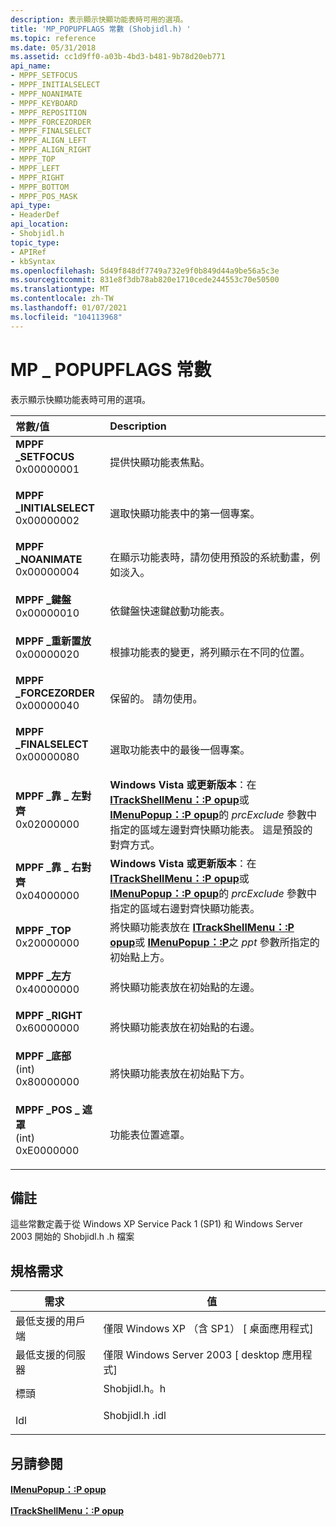 ```yaml
---
description: 表示顯示快顯功能表時可用的選項。
title: 'MP_POPUPFLAGS 常數 (Shobjidl.h) '
ms.topic: reference
ms.date: 05/31/2018
ms.assetid: cc1d9ff0-a03b-4bd3-b481-9b78d20eb771
api_name:
- MPPF_SETFOCUS
- MPPF_INITIALSELECT
- MPPF_NOANIMATE
- MPPF_KEYBOARD
- MPPF_REPOSITION
- MPPF_FORCEZORDER
- MPPF_FINALSELECT
- MPPF_ALIGN_LEFT
- MPPF_ALIGN_RIGHT
- MPPF_TOP
- MPPF_LEFT
- MPPF_RIGHT
- MPPF_BOTTOM
- MPPF_POS_MASK
api_type:
- HeaderDef
api_location:
- Shobjidl.h
topic_type:
- APIRef
- kbSyntax
ms.openlocfilehash: 5d49f848df7749a732e9f0b849d44a9be56a5c3e
ms.sourcegitcommit: 831e8f3db78ab820e1710cede244553c70e50500
ms.translationtype: MT
ms.contentlocale: zh-TW
ms.lasthandoff: 01/07/2021
ms.locfileid: "104113968"
---
```

# <a name="mp_popupflags-constants"></a>MP \_ POPUPFLAGS 常數

表示顯示快顯功能表時可用的選項。



| 常數/值                                                                                                                                                                                                                               | Description                                                                                                                                                                                                                                                              |
|:---------------------------------------------------------------------------------------------------------------------------------------------------------------------------------------------------------------------------------------------|:-------------------------------------------------------------------------------------------------------------------------------------------------------------------------------------------------------------------------------------------------------------------------|
| <span id="MPPF_SETFOCUS"></span><span id="mppf_setfocus"></span><dl> <dt>**MPPF \_SETFOCUS**</dt> <dt>0x00000001</dt> </dl>                | 提供快顯功能表焦點。<br/>                                                                                                                                                                                                                               |
| <span id="MPPF_INITIALSELECT"></span><span id="mppf_initialselect"></span><dl> <dt>**MPPF \_INITIALSELECT**</dt> <dt>0x00000002</dt> </dl> | 選取快顯功能表中的第一個專案。<br/>                                                                                                                                                                                                                     |
| <span id="MPPF_NOANIMATE"></span><span id="mppf_noanimate"></span><dl> <dt>**MPPF \_NOANIMATE**</dt> <dt>0x00000004</dt> </dl>             | 在顯示功能表時，請勿使用預設的系統動畫，例如淡入。<br/>                                                                                                                                                                     |
| <span id="MPPF_KEYBOARD"></span><span id="mppf_keyboard"></span><dl> <dt>**MPPF \_鍵盤**</dt> <dt>0x00000010</dt> </dl>                | 依鍵盤快速鍵啟動功能表。<br/>                                                                                                                                                                                                                     |
| <span id="MPPF_REPOSITION"></span><span id="mppf_reposition"></span><dl> <dt>**MPPF \_重新置放**</dt> <dt>0x00000020</dt> </dl>          | 根據功能表的變更，將列顯示在不同的位置。<br/>                                                                                                                                                                                        |
| <span id="MPPF_FORCEZORDER"></span><span id="mppf_forcezorder"></span><dl> <dt>**MPPF \_FORCEZORDER**</dt> <dt>0x00000040</dt> </dl>       | 保留的。 請勿使用。<br/>                                                                                                                                                                                                                                         |
| <span id="MPPF_FINALSELECT"></span><span id="mppf_finalselect"></span><dl> <dt>**MPPF \_FINALSELECT**</dt> <dt>0x00000080</dt> </dl>       | 選取功能表中的最後一個專案。<br/>                                                                                                                                                                                                                             |
| <span id="MPPF_ALIGN_LEFT"></span><span id="mppf_align_left"></span><dl> <dt>**MPPF \_靠 \_ 左對齊**</dt> <dt>0x02000000</dt> </dl>         | **Windows Vista 或更新版本**：在 [**ITrackShellMenu：:P opup**](/windows/desktop/api/Shdeprecated/nf-shdeprecated-itrackshellmenu-popup)或 [**IMenuPopup：:P opup**](/windows/desktop/api/shobjidl_core/nf-shobjidl_core-imenupopup-popup)的 *prcExclude* 參數中指定的區域左邊對齊快顯功能表。 這是預設的對齊方式。<br/> |
| <span id="MPPF_ALIGN_RIGHT"></span><span id="mppf_align_right"></span><dl> <dt>**MPPF \_靠 \_ 右對齊**</dt> <dt>0x04000000</dt> </dl>      | **Windows Vista 或更新版本**：在 [**ITrackShellMenu：:P opup**](/windows/desktop/api/Shdeprecated/nf-shdeprecated-itrackshellmenu-popup)或 [**IMenuPopup：:P opup**](/windows/desktop/api/shobjidl_core/nf-shobjidl_core-imenupopup-popup)的 *prcExclude* 參數中指定的區域右邊對齊快顯功能表。<br/>                               |
| <span id="MPPF_TOP"></span><span id="mppf_top"></span><dl> <dt>**MPPF \_TOP**</dt> <dt>0x20000000</dt> </dl>                               | 將快顯功能表放在 [**ITrackShellMenu：:P opup**](/windows/desktop/api/Shdeprecated/nf-shdeprecated-itrackshellmenu-popup)或 [**IMenuPopup：:P**](/windows/desktop/api/shobjidl_core/nf-shobjidl_core-imenupopup-popup)之 *ppt* 參數所指定的初始點上方。<br/>                                                                |
| <span id="MPPF_LEFT"></span><span id="mppf_left"></span><dl> <dt>**MPPF \_左方**</dt> <dt>0x40000000</dt> </dl>                            | 將快顯功能表放在初始點的左邊。<br/>                                                                                                                                                                                                    |
| <span id="MPPF_RIGHT"></span><span id="mppf_right"></span><dl> <dt>**MPPF \_RIGHT**</dt> <dt>0x60000000</dt> </dl>                         | 將快顯功能表放在初始點的右邊。<br/>                                                                                                                                                                                                   |
| <span id="MPPF_BOTTOM"></span><span id="mppf_bottom"></span><dl> <dt>**MPPF \_底部**</dt> <dt> (int) 0x80000000</dt> </dl>                 | 將快顯功能表放在初始點下方。<br/>                                                                                                                                                                                                             |
| <span id="MPPF_POS_MASK"></span><span id="mppf_pos_mask"></span><dl> <dt>**MPPF \_POS \_ 遮罩**</dt> <dt> (int) 0xE0000000</dt> </dl>          | 功能表位置遮罩。<br/>                                                                                                                                                                                                                                       |



## <a name="remarks"></a>備註

這些常數定義于從 Windows XP Service Pack 1 (SP1) 和 Windows Server 2003 開始的 Shobjidl.h .h 檔案

## <a name="requirements"></a>規格需求



| 需求 | 值 |
|-------------------------------------|-----------------------------------------------------------------------------------------|
| 最低支援的用戶端<br/> | 僅限 Windows XP （含 SP1） \[ 桌面應用程式\]<br/>                                    |
| 最低支援的伺服器<br/> | 僅限 Windows Server 2003 \[ desktop 應用程式\]<br/>                                    |
| 標頭<br/>                   | <dl> <dt>Shobjidl.h。h</dt> </dl>   |
| Idl<br/>                      | <dl> <dt>Shobjidl.h .idl</dt> </dl> |



## <a name="see-also"></a>另請參閱

<dl> <dt>

[**IMenuPopup：:P opup**](/windows/desktop/api/shobjidl_core/nf-shobjidl_core-imenupopup-popup)
</dt> <dt>

[**ITrackShellMenu：:P opup**](/windows/desktop/api/Shdeprecated/nf-shdeprecated-itrackshellmenu-popup)
</dt> </dl>

 

 





